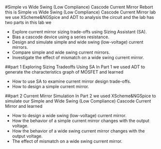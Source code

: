 #Simple vs Wide Swing (Low Compliance) Cascode Current Mirror Rebort 
this is Simple vs Wide Swing (Low Compliance) Cascode Current Mirror lab we use XScheme&NGSpice and ADT to analysis the circuit and the lab has two parts
in this lab we
- Explore current mirror sizing trade-offs using Sizing Assistant (SA).
- Bias a cascode device using a series resistance.
- Design and simulate simple and wide swing (low-voltage) current mirrors.
- Compare simple and wide swing current mirrors.
- Investigate the effect of mismatch on a wide swing current mirror.


##part 1 Exploring Sizing Tradeoffs Using SA
In Part 1 we used ADT to generate the characteristics graph of MOSFET and learned
- How to use SA to examine current mirror design trade-offs.
- How to design a simple current mirror.

##part 2 Current Mirror Simulation
In Part 2 we used XScheme&NGSpice to simulate our Simple and Wide Swing (Low Compliance) Cascode Current Mirror and learned
- How to design a wide swing (low-voltage) current mirror.
- How the behavior of a simple current mirror changes with the output voltage.
- How the behavior of a wide swing current mirror changes with the output voltage.
- The effect of mismatch on a wide swing current mirror.


